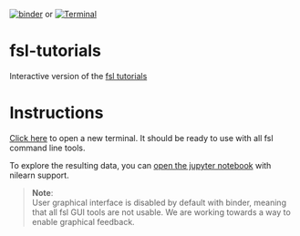 [![binder](https://mybinder.org/badge_logo.svg)](https://binder-mcgill.conp.cloud/v2/gh/roboneurolibre/fsl-tutorials/master?filepath=notebooks%2Fnilearn-example.ipynb) or 
[![Terminal](https://icon-icons.com/icons2/1381/PNG/32/utilitiesxterminal_93700.png)](https://binder-mcgill.conp.cloud/v2/gh/roboneurolibre/fsl-tutorials/master?urlpath=%2Fterminals%2F1)

# fsl-tutorials
Interactive version of the [fsl tutorials](https://fsl.fmrib.ox.ac.uk/fslcourse/)

# Instructions

[Click here](https://binder-mcgill.conp.cloud/v2/gh/neurolibre/fsl-tutorials/master?urlpath=%2Fterminals%2F1) to open a new terminal.
It should be ready to use with all fsl command line tools.

To explore the resulting data, you can [open the jupyter notebook](https://binder-mcgill.conp.cloud/v2/gh/neurolibre/fsl-tutorials/master?urlpath=%2Fterminals%2F1) with nilearn support.

>**Note**:  
>User graphical interface is disabled by default with binder, meaning that all fsl GUI tools are not usable.
>We are working towards a way to enable graphical feedback.
